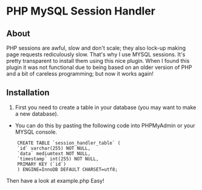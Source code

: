 PHP MySQL Session Handler
========================

About
----------------------------

PHP sessions are awful, slow and don't scale; they also lock-up making page requests rediculously slow. That's why I use
MYSQL sessions. It's pretty transparent to install them using this nice plugin. When I found this plugin it was not
functional due to being based on an older version of PHP and a bit of careless programming; but now it works again! 


Installation
----------------------------

1. First you need to create a table in your database (you may want to make a new database).
- You can do this by pasting the following code into PHPMyAdmin or your MYSQL console. 

```
    CREATE TABLE `session_handler_table` (
    `id` varchar(255) NOT NULL,
    `data` mediumtext NOT NULL,
    `timestamp` int(255) NOT NULL,
    PRIMARY KEY (`id`)
    ) ENGINE=InnoDB DEFAULT CHARSET=utf8;
```

Then have a look at example.php
Easy!
